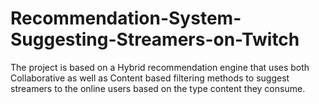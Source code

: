 # Recommendation-System-Suggesting-Streamers-on-Twitch
The project is based on a Hybrid recommendation engine that uses both Collaborative as well as Content based filtering methods to suggest streamers to the online users based on the type content they consume.
